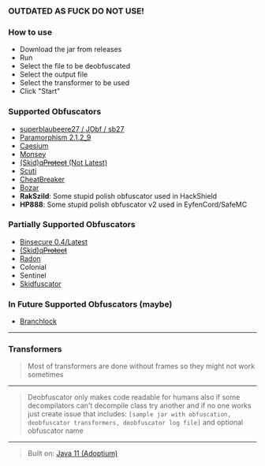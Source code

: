 

### OUTDATED AS FUCK DO NOT USE!

### How to use

- Download the jar from releases
- Run
- Select the file to be deobfuscated
- Select the output file
- Select the transformer to be used
- Click "Start"

### Supported Obfuscators

- [superblaubeere27 / JObf / sb27](https://github.com/superblaubeere27/obfuscator)
- [Paramorphism 2.1.2_9](https://paramorphism.dev/)
- [Caesium](https://github.com/sim0n/Caesium)
- [Monsey](https://github.com/Hippo/Mosey)
- [(Skid)q~~Protect~~ (Not Latest)](https://mdma.dev/)
- [Scuti](https://github.com/netindev/scuti)
- [CheatBreaker](https://github.com/CheatBreaker/Obf)
- [Bozar](https://github.com/vimasig/Bozar)
- **RakSzild**: Some stupid polish obfuscator used in HackShield
- **HP888**: Some stupid polish obfuscator v2 used in EyfenCord/SafeMC

### Partially Supported Obfuscators

- [Binsecure 0.4/Latest](https://binclub.dev/purchasing/)
- [(Skid)q~~Protect~~](https://mdma.dev/)
- [Radon](https://github.com/ItzSomebody/radon)
- Colonial
- Sentinel
- [Skidfuscator](https://github.com/terminalsin/skidfuscator-java-obfuscator)

### In Future Supported Obfuscators (maybe)

- [Branchlock](https://branchlock.net/)

---

### Transformers

> Most of transformers are done without frames so they might not work sometimes

---

> Deobfuscator only makes code readable for humans also if some decompilators can't decompile class try another and if
> no one works just create issue that
> includes: `[sample jar with obfuscation, deobfuscator transformers, deobfuscator log file]` and optional obfuscator name

---

> Built on: [Java 11 (Adoptium)](https://adoptium.net/temurin/releases/?version=11)

